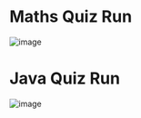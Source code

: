 # Maths Quiz Run
![image](https://user-images.githubusercontent.com/81811435/120924723-a48cac80-c6f2-11eb-976b-947dc7bbc6f9.png)
# Java Quiz Run
![image](https://user-images.githubusercontent.com/81811435/120924749-c5550200-c6f2-11eb-8930-634fff418060.png)
